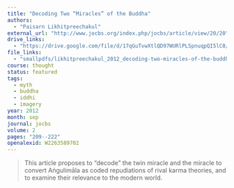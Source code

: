 ```yaml
---
title: "Decoding Two “Miracles” of the Buddha"
authors:
  - "Paisarn Likhitpreechakul"
external_url: "http://www.jocbs.org/index.php/jocbs/article/view/20/20"
drive_links:
  - "https://drive.google.com/file/d/17qGuTvwXtlQD97WURlPLSpnuqpQI5lC0/view?usp=drivesdk"
file_links:
  - "smallpdfs/likhitpreechakul_2012_decoding-two-miracles-of-the-buddha.pdf"
course: thought
status: featured
tags:
  - myth
  - buddha
  - iddhi
  - imagery
year: 2012
month: sep
journal: jocbs
volume: 2
pages: "209--222"
openalexid: W2263589702
---
```


> This article proposes to “decode” the twin miracle and the miracle to convert Aṅgulimāla as coded repudiations of rival karma theories, and to examine their relevance to the modern world.
